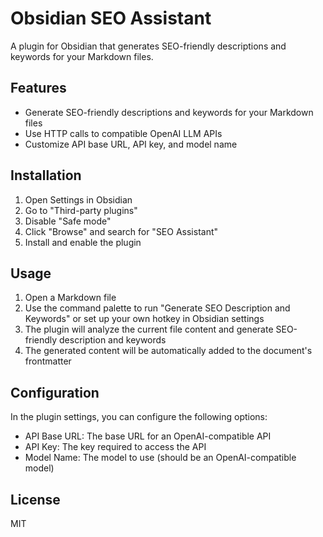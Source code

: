# Obsidian SEO Assistant

A plugin for Obsidian that generates SEO-friendly descriptions and keywords for your Markdown files.

## Features

- Generate SEO-friendly descriptions and keywords for your Markdown files
- Use HTTP calls to compatible OpenAI LLM APIs
- Customize API base URL, API key, and model name

## Installation

1. Open Settings in Obsidian
2. Go to "Third-party plugins"
3. Disable "Safe mode"
4. Click "Browse" and search for "SEO Assistant"
5. Install and enable the plugin

## Usage

1. Open a Markdown file
2. Use the command palette to run "Generate SEO Description and Keywords" or set up your own hotkey in Obsidian settings
3. The plugin will analyze the current file content and generate SEO-friendly description and keywords
4. The generated content will be automatically added to the document's frontmatter

## Configuration

In the plugin settings, you can configure the following options:

- API Base URL: The base URL for an OpenAI-compatible API
- API Key: The key required to access the API
- Model Name: The model to use (should be an OpenAI-compatible model)

## License

MIT
